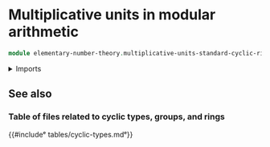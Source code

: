 # Multiplicative units in modular arithmetic

```agda
module elementary-number-theory.multiplicative-units-standard-cyclic-ringsᵉ where
```

<details><summary>Imports</summary>

```agda

```

</details>

## See also

### Table of files related to cyclic types, groups, and rings

{{#includeᵉ tables/cyclic-types.mdᵉ}}